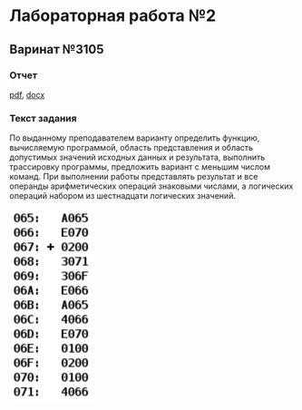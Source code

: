 # Лабораторная работа №2

## Варинат №3105

### Отчет
[pdf](./reports/report.pdf), [docx](./reports/report.docx)

### Текст задания

По выданному преподавателем варианту определить функцию, вычисляемую программой, область представления и область допустимых значений исходных данных и результата, выполнить трассировку программы, предложить вариант с меньшим числом команд. При выполнении работы представлять результат и все операнды арифметических операций знаковыми числами, а логических операций набором из шестнадцати логических значений.

<img src="./task.png" width="150" alt="task">